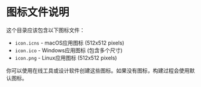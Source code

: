 # 图标文件说明

这个目录应该包含以下图标文件：

- `icon.icns` - macOS应用图标 (512x512 pixels)
- `icon.ico` - Windows应用图标 (包含多个尺寸)
- `icon.png` - Linux应用图标 (512x512 pixels)

你可以使用在线工具或设计软件创建这些图标。如果没有图标，构建过程会使用默认图标。